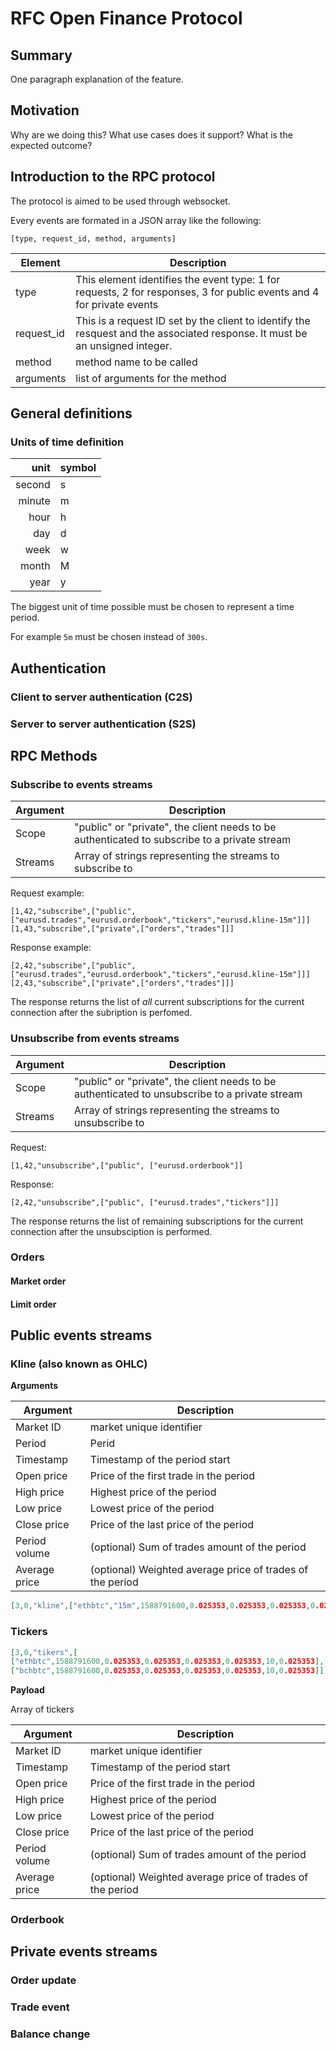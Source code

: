 # RFC Open Finance Protocol

## Summary

One paragraph explanation of the feature.

## Motivation

Why are we doing this? What use cases does it support? What is the expected outcome?

## Introduction to the RPC protocol

The protocol is aimed to be used through websocket.

Every events are formated in a JSON array like the following:
```
[type, request_id, method, arguments]
```
| Element    | Description                                                  |
| ---------- | ------------------------------------------------------------ |
| type       | This element identifies the event type: 1 for requests, 2 for responses, 3 for public events and 4 for private events |
| request_id | This is a request ID set by the client to identify the resquest and the associated response. It must be an unsigned integer. |
| method     | method name to be called                                     |
| arguments  | list of arguments for the method                             |

## General definitions

### Units of time definition

|   unit | symbol |
| -----: | :----- |
| second | s      |
| minute | m      |
|   hour | h      |
|    day | d      |
|   week | w      |
|  month | M      |
|   year | y      |

The biggest unit of time possible must be chosen to represent a time period.

For example `5m` must be chosen instead of `300s`.

## Authentication

### Client to server authentication (C2S)
### Server to server authentication (S2S)

## RPC Methods

### Subscribe to events streams

| Argument | Description                                                  |
| -------- | ------------------------------------------------------------ |
| Scope    | "public" or "private", the client needs to be authenticated to subscribe to a private stream |
| Streams  | Array of strings representing the streams to subscribe to    |

Request example:
```
[1,42,"subscribe",["public",["eurusd.trades","eurusd.orderbook","tickers","eurusd.kline-15m"]]]
[1,43,"subscribe",["private",["orders","trades"]]]
```

Response example:
```
[2,42,"subscribe",["public",["eurusd.trades","eurusd.orderbook","tickers","eurusd.kline-15m"]]]
[2,43,"subscribe",["private",["orders","trades"]]]
```
The response returns the list of *all* current subscriptions for the current connection after the subription is perfomed.

### Unsubscribe from events streams
|Argument|Description|
|--------|-----------|
|Scope|"public" or "private", the client needs to be authenticated to unsubscribe to a private stream |
|Streams|Array of strings representing the streams to unsubscribe to|

Request:
```
[1,42,"unsubscribe",["public", ["eurusd.orderbook"]]
```

Response:
```
[2,42,"unsubscribe",["public", ["eurusd.trades","tickers"]]]
```

The response returns the list of remaining subscriptions for the current connection after the unsubsciption is performed.

### Orders
#### Market order
#### Limit order

## Public events streams
### Kline (also known as OHLC)

**Arguments**

| Argument      | Description                                               |
| ------------- | --------------------------------------------------------- |
| Market ID     | market unique identifier                                  |
| Period        | Perid                                                     |
| Timestamp     | Timestamp of the period start                             |
| Open price    | Price of the first trade in the period                    |
| High price    | Highest price of the period                               |
| Low price     | Lowest price of the period                                |
| Close price   | Price of the last price of the period                     |
| Period volume | (optional) Sum of trades amount of the period             |
| Average price | (optional) Weighted average price of trades of the period |

```json
[3,0,"kline",["ethbtc","15m",1588791600,0.025353,0.025353,0.025353,0.025353,10,0.025353]]
```


### Tickers

```json
[3,0,"tikers",[
["ethbtc",1588791600,0.025353,0.025353,0.025353,0.025353,10,0.025353],
["bchbtc",1588791600,0.025353,0.025353,0.025353,0.025353,10,0.025353]]]
```
**Payload**

Array of tickers

| Argument      | Description                                               |
| ------------- | --------------------------------------------------------- |
| Market ID     | market unique identifier                                  |
| Timestamp     | Timestamp of the period start                             |
| Open price    | Price of the first trade in the period                    |
| High price    | Highest price of the period                               |
| Low price     | Lowest price of the period                                |
| Close price   | Price of the last price of the period                     |
| Period volume | (optional) Sum of trades amount of the period             |
| Average price | (optional) Weighted average price of trades of the period |


### Orderbook

## Private events streams
### Order update
### Trade event
### Balance change




